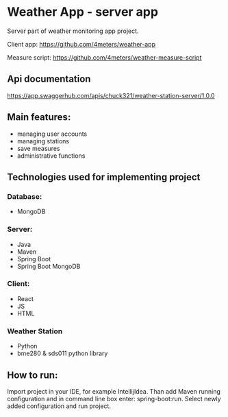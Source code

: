 # Weather App - server app
Server part of weather monitoring app project.

Client app: https://github.com/4meters/weather-app

Measure script: https://github.com/4meters/weather-measure-script

## Api documentation
https://app.swaggerhub.com/apis/chuck321/weather-station-server/1.0.0
## Main features:
- managing user accounts
- managing stations
- save measures
- administrative functions

## Technologies used for implementing project
### Database:
- MongoDB

### Server:
- Java
- Maven
- Spring Boot
- Spring Boot MongoDB

### Client:
- React
- JS
- HTML

### Weather Station
- Python
- bme280 & sds011 python library

## How to run:
Import project in your IDE, for example IntellijIdea.
Than add Maven running configuration and in command line box enter: spring-boot:run.
Select newly added configuration and run project.